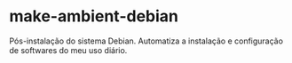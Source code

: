 # make-ambient-debian
Pós-instalação do sistema Debian. Automatiza a instalação e configuração de softwares do meu uso diário. 
